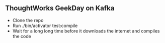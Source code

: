 ThoughtWorks GeekDay on Kafka
-----------------------------

- Clone the repo
- Run ./bin/activator test:compile
- Wait for a long long time before it downloads the internet and compiles the code

